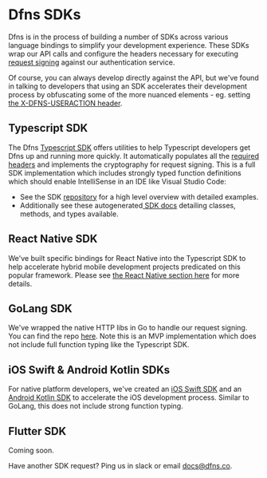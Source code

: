 # Dfns SDKs

Dfns is in the process of building a number of SDKs across various language bindings to simplify your development experience. These SDKs wrap our API calls and configure the headers necessary for executing [request signing](../advanced-topics/authentication/request-signing.md) against our authentication service.

Of course, you can always develop directly against the API, but we've found in talking to developers that using an SDK accelerates their development process by obfuscating some of the more nuanced elements - eg. setting [the X-DFNS-USERACTION header](request-headers.md).&#x20;

## Typescript SDK

The Dfns [Typescript SDK](https://github.com/dfns/dfns-sdk-ts)  offers utilities to help Typescript developers get Dfns up and running more quickly.  It automatically populates all the [required headers](request-headers.md) and implements the cryptography for request signing.   This is a full SDK implementation which includes strongly typed function definitions which should enable IntelliSense in an IDE like Visual Studio Code:

* See the SDK [repository](https://github.com/dfns/dfns-sdk-ts) for a high level overview with detailed examples.&#x20;
* Additionally see these autogenerated[ SDK docs](https://dfns.github.io/dfns-sdk-ts/) detailing classes, methods, and types available.

## React Native SDK

We've built specific bindings for React Native into the Typescript SDK to help accelerate hybrid mobile development projects predicated on this popular framework.  Please see [the React Native section here](https://github.com/dfns/dfns-sdk-ts/tree/m/packages/sdk-react-native) for more details.&#x20;

## GoLang SDK

We've wrapped the native HTTP libs in Go to handle our request signing.  You can find the repo [here](https://github.com/dfns/dfns-sdk-go).  Note this is an MVP implementation which does not include full function typing like the Typescript SDK.

## iOS Swift & Android Kotlin SDKs

For native platform developers, we've created an [iOS Swift SDK](https://github.com/dfns/dfns-sdk-swift) and an [Android Kotlin SDK](https://github.com/dfns/dfns-sdk-kotlin) to accelerate the iOS development process.  Similar to GoLang, this does not include strong function typing.

## Flutter SDK

Coming soon.&#x20;



Have another SDK request?  Ping us in slack or email [docs@dfns.co](https://emailto:docs@dfns.co).&#x20;

